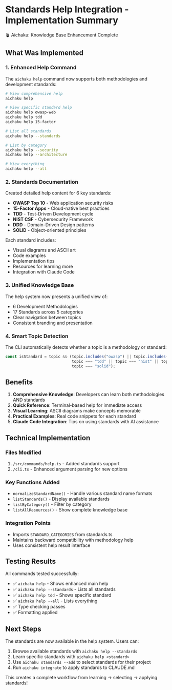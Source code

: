 # Standards Help Integration - Implementation Summary

🪴 Aichaku: Knowledge Base Enhancement Complete

## What Was Implemented

### 1. Enhanced Help Command

The `aichaku help` command now supports both methodologies and development standards:

```bash
# View comprehensive help
aichaku help

# View specific standard help
aichaku help owasp-web
aichaku help tdd
aichaku help 15-factor

# List all standards
aichaku help --standards

# List by category
aichaku help --security
aichaku help --architecture

# View everything
aichaku help --all
```

### 2. Standards Documentation

Created detailed help content for 6 key standards:
- **OWASP Top 10** - Web application security risks
- **15-Factor Apps** - Cloud-native best practices
- **TDD** - Test-Driven Development cycle
- **NIST CSF** - Cybersecurity Framework
- **DDD** - Domain-Driven Design patterns
- **SOLID** - Object-oriented principles

Each standard includes:
- Visual diagrams and ASCII art
- Code examples
- Implementation tips
- Resources for learning more
- Integration with Claude Code

### 3. Unified Knowledge Base

The help system now presents a unified view of:
- 6 Development Methodologies
- 17 Standards across 5 categories
- Clear navigation between topics
- Consistent branding and presentation

### 4. Smart Topic Detection

The CLI automatically detects whether a topic is a methodology or standard:
```typescript
const isStandard = topic && (topic.includes("owasp") || topic.includes("factor") || 
                             topic === "tdd" || topic === "nist" || topic === "ddd" || 
                             topic === "solid");
```

## Benefits

1. **Comprehensive Knowledge**: Developers can learn both methodologies AND standards
2. **Quick Reference**: Terminal-based help for immediate access
3. **Visual Learning**: ASCII diagrams make concepts memorable
4. **Practical Examples**: Real code snippets for each standard
5. **Claude Code Integration**: Tips on using standards with AI assistance

## Technical Implementation

### Files Modified
1. `/src/commands/help.ts` - Added standards support
2. `/cli.ts` - Enhanced argument parsing for new options

### Key Functions Added
- `normalizeStandardName()` - Handle various standard name formats
- `listStandards()` - Display available standards
- `listByCategory()` - Filter by category
- `listAllResources()` - Show complete knowledge base

### Integration Points
- Imports `STANDARD_CATEGORIES` from standards.ts
- Maintains backward compatibility with methodology help
- Uses consistent help result interface

## Testing Results

All commands tested successfully:
- ✅ `aichaku help` - Shows enhanced main help
- ✅ `aichaku help --standards` - Lists all standards
- ✅ `aichaku help tdd` - Shows specific standard
- ✅ `aichaku help --all` - Lists everything
- ✅ Type checking passes
- ✅ Formatting applied

## Next Steps

The standards are now available in the help system. Users can:
1. Browse available standards with `aichaku help --standards`
2. Learn specific standards with `aichaku help <standard>`
3. Use `aichaku standards --add` to select standards for their project
4. Run `aichaku integrate` to apply standards to CLAUDE.md

This creates a complete workflow from learning → selecting → applying standards!